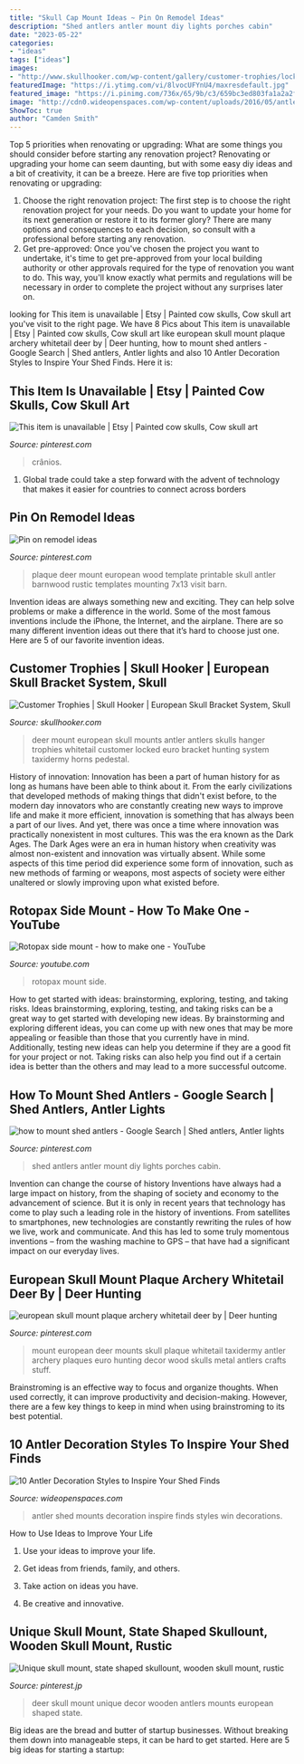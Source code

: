 ```yaml
---
title: "Skull Cap Mount Ideas ~ Pin On Remodel Ideas"
description: "Shed antlers antler mount diy lights porches cabin"
date: "2023-05-22"
categories:
- "ideas"
tags: ["ideas"]
images:
- "http://www.skullhooker.com/wp-content/gallery/customer-trophies/locked-up.jpeg"
featuredImage: "https://i.ytimg.com/vi/8lvocUFYnU4/maxresdefault.jpg"
featured_image: "https://i.pinimg.com/736x/65/9b/c3/659bc3ed803fa1a2a2f4443bfde9738f--southwest-decor-deer-antlers.jpg"
image: "http://cdn0.wideopenspaces.com/wp-content/uploads/2016/05/antler-5.jpg"
ShowToc: true
author: "Camden Smith"
---
```



Top 5 priorities when renovating or upgrading: What are some things you should consider before starting any renovation project?
Renovating or upgrading your home can seem daunting, but with some easy diy ideas and a bit of creativity, it can be a breeze. Here are five top priorities when renovating or upgrading: 
1. Choose the right renovation project: The first step is to choose the right renovation project for your needs. Do you want to update your home for its next generation or restore it to its former glory? There are many options and consequences to each decision, so consult with a professional before starting any renovation. 
2. Get pre-approved: Once you've chosen the project you want to undertake, it's time to get pre-approved from your local building authority or other approvals required for the type of renovation you want to do. This way, you'll know exactly what permits and regulations will be necessary in order to complete the project without any surprises later on.

	

		
looking for This item is unavailable | Etsy | Painted cow skulls, Cow skull art you've visit to the right page. We have 8 Pics about This item is unavailable | Etsy | Painted cow skulls, Cow skull art like european skull mount plaque archery whitetail deer by | Deer hunting, how to mount shed antlers - Google Search | Shed antlers, Antler lights and also 10 Antler Decoration Styles to Inspire Your Shed Finds. Here it is:
		
    
## This Item Is Unavailable | Etsy | Painted Cow Skulls, Cow Skull Art

<img loading=lazy src="https://i.pinimg.com/originals/8e/94/f0/8e94f0b3e517472639bfd104463bd192.jpg" onerror="this.onerror=null;this.src='https://tse3.mm.bing.net/th?id=OIP.a7uuWs0UI6He0fmyFCAguwHaNG&amp;pid=15.1';" alt="This item is unavailable | Etsy | Painted cow skulls, Cow skull art">

_Source: pinterest.com_

>crânios. 

	

1. Global trade could take a step forward with the advent of technology that makes it easier for countries to connect across borders 

    
## Pin On Remodel Ideas

<img loading=lazy src="https://i.pinimg.com/736x/07/c8/3a/07c83ac977bc6818b0b1d03e4753ce59.jpg" onerror="this.onerror=null;this.src='https://tse3.mm.bing.net/th?id=OIP.ZYChP1hBrbk0v2WRWx5gDQHaJ4&amp;pid=15.1';" alt="Pin on remodel ideas">

_Source: pinterest.com_

>plaque deer mount european wood template printable skull antler barnwood rustic templates mounting 7x13 visit barn. 

	

Invention ideas are always something new and exciting. They can help solve problems or make a difference in the world. Some of the most famous inventions include the iPhone, the Internet, and the airplane. There are so many different invention ideas out there that it’s hard to choose just one. Here are 5 of our favorite invention ideas.

    
## Customer Trophies | Skull Hooker | European Skull Bracket System, Skull

<img loading=lazy src="http://www.skullhooker.com/wp-content/gallery/customer-trophies/locked-up.jpeg" onerror="this.onerror=null;this.src='https://tse3.mm.bing.net/th?id=OIP.frtkZv4eEVrUgg4NmUKvyQAAAA&amp;pid=15.1';" alt="Customer Trophies | Skull Hooker | European Skull Bracket System, Skull">

_Source: skullhooker.com_

>deer mount european skull mounts antler antlers skulls hanger trophies whitetail customer locked euro bracket hunting system taxidermy horns pedestal. 

	

History of innovation:
Innovation has been a part of human history for as long as humans have been able to think about it. From the early civilizations that developed methods of making things that didn't exist before, to the modern day innovators who are constantly creating new ways to improve life and make it more efficient, innovation is something that has always been a part of our lives. And yet, there was once a time where innovation was practically nonexistent in most cultures. This was the era known as the Dark Ages.
The Dark Ages were an era in human history when creativity was almost non-existent and innovation was virtually absent. While some aspects of this time period did experience some form of innovation, such as new methods of farming or weapons, most aspects of society were either unaltered or slowly improving upon what existed before.

    
## Rotopax Side Mount - How To Make One - YouTube

<img loading=lazy src="https://i.ytimg.com/vi/8lvocUFYnU4/maxresdefault.jpg" onerror="this.onerror=null;this.src='https://tse4.mm.bing.net/th?id=OIP.logBWTBALNjp2gYC96ClUAHaEK&amp;pid=15.1';" alt="Rotopax side mount - how to make one - YouTube">

_Source: youtube.com_

>rotopax mount side. 

	

How to get started with ideas: brainstorming, exploring, testing, and taking risks.
Ideas brainstorming, exploring, testing, and taking risks can be a great way to get started with developing new ideas. By brainstorming and exploring different ideas, you can come up with new ones that may be more appealing or feasible than those that you currently have in mind. Additionally, testing new ideas can help you determine if they are a good fit for your project or not. Taking risks can also help you find out if a certain idea is better than the others and may lead to a more successful outcome.

    
## How To Mount Shed Antlers - Google Search | Shed Antlers, Antler Lights

<img loading=lazy src="https://i.pinimg.com/736x/92/83/34/928334112521032eb4cee19614110e45--shed-antlers-cabin-porches.jpg" onerror="this.onerror=null;this.src='https://tse2.mm.bing.net/th?id=OIP.2WMPuMKrdoH9dwpULDn5agHaFj&amp;pid=15.1';" alt="how to mount shed antlers - Google Search | Shed antlers, Antler lights">

_Source: pinterest.com_

>shed antlers antler mount diy lights porches cabin. 

	

Invention can change the course of history
Inventions have always had a large impact on history, from the shaping of society and economy to the advancement of science. But it is only in recent years that technology has come to play such a leading role in the history of inventions. From satellites to smartphones, new technologies are constantly rewriting the rules of how we live, work and communicate. And this has led to some truly momentous inventions – from the washing machine to GPS – that have had a significant impact on our everyday lives.

    
## European Skull Mount Plaque Archery Whitetail Deer By | Deer Hunting

<img loading=lazy src="https://i.pinimg.com/originals/6e/ff/cc/6effccbcebea70701022e8d56d382b2d.jpg" onerror="this.onerror=null;this.src='https://tse3.mm.bing.net/th?id=OIP.1lwaLec7GXQS9Ife9zO27gHaJ2&amp;pid=15.1';" alt="european skull mount plaque archery whitetail deer by | Deer hunting">

_Source: pinterest.com_

>mount european deer mounts skull plaque whitetail taxidermy antler archery plaques euro hunting decor wood skulls metal antlers crafts stuff. 

	

Brainstroming is an effective way to focus and organize thoughts. When used correctly, it can improve productivity and decision-making. However, there are a few key things to keep in mind when using brainstroming to its best potential.

    
## 10 Antler Decoration Styles To Inspire Your Shed Finds

<img loading=lazy src="http://cdn0.wideopenspaces.com/wp-content/uploads/2016/05/antler-5.jpg" onerror="this.onerror=null;this.src='https://tse2.mm.bing.net/th?id=OIP.gJtE9DzO7wWti2H-wROBywAAAA&amp;pid=15.1';" alt="10 Antler Decoration Styles to Inspire Your Shed Finds">

_Source: wideopenspaces.com_

>antler shed mounts decoration inspire finds styles win decorations. 

	

How to Use Ideas to Improve Your Life
1. Use your ideas to improve your life.
2. Get ideas from friends, family, and others.

3. Take action on ideas you have.

4. Be creative and innovative.

    
## Unique Skull Mount, State Shaped Skullount, Wooden Skull Mount, Rustic

<img loading=lazy src="https://i.pinimg.com/736x/65/9b/c3/659bc3ed803fa1a2a2f4443bfde9738f--southwest-decor-deer-antlers.jpg" onerror="this.onerror=null;this.src='https://tse1.mm.bing.net/th?id=OIP.v86MYkf_lFWhfnBuRKHTFwHaLH&amp;pid=15.1';" alt="Unique skull mount, state shaped skullount, wooden skull mount, rustic">

_Source: pinterest.jp_

>deer skull mount unique decor wooden antlers mounts european shaped state. 

	

Big ideas are the bread and butter of startup businesses. Without breaking them down into manageable steps, it can be hard to get started. Here are 5 big ideas for starting a startup: 

